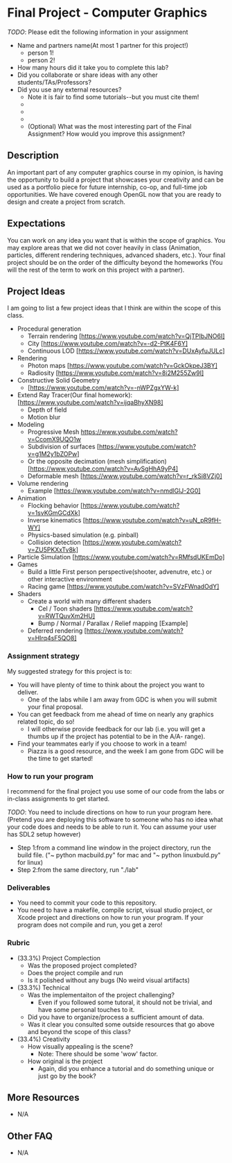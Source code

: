 # Final Project - Computer Graphics

*TODO*: Please edit the following information in your assignment

* Name and partners name(At most 1 partner for this project!)
  * person 1!
  * person 2!
* How many hours did it take you to complete this lab? 
* Did you collaborate or share ideas with any other students/TAs/Professors?
* Did you use any external resources? 
  * Note it is fair to find some tutorials--but you must cite them!
  * 
  *
  *
  * (Optional) What was the most interesting part of the Final Assignment? How would you improve this assignment?
 
## Description

An important part of any computer graphics course in my opinion, is having the opportunity to build a project that showcases your creativity and can be used as a portfolio piece for future internship, co-op, and full-time job opportunities.  We have covered enough OpenGL now that you are ready to design and create a project from scratch.
  
## Expectations

You can work on any idea you want that is within the scope of graphics.  You may explore areas that we did not cover heavily in class (Animation, particles, different rendering techniques, advanced shaders, etc.).  Your final project should be on the order of the difficulty beyond the homeworks (You will the rest of the term to work on this project with a partner).  

## Project Ideas

I am going to list a few project ideas that I think are within the scope of this class.

* Procedural generation
  * Terrain rendering [https://www.youtube.com/watch?v=QjTPIbJNO6I]
  * City [https://www.youtube.com/watch?v=-d2-PtK4F6Y]
  * Continuous LOD [https://www.youtube.com/watch?v=DUxAyfuJULc]
* Rendering 
  * Photon maps [https://www.youtube.com/watch?v=GckOkpeJ3BY]
  * Radiosity [https://www.youtube.com/watch?v=8i2M255Zw9I]
* Constructive Solid Geometry
  * [https://www.youtube.com/watch?v=-nWPZgxYW-k]
* Extend Ray Tracer(Our final homework): [https://www.youtube.com/watch?v=ijqaBhyXN98]
  * Depth of field
  * Motion blur
* Modeling
  * Progressive Mesh https://www.youtube.com/watch?v=CcomX9UQO1w
  * Subdivision of surfaces [https://www.youtube.com/watch?v=g1M2y1bZOPw]
  * Or the opposite decimation (mesh simplification) [https://www.youtube.com/watch?v=AvSgHhA9yP4]
  * Deformable mesh [https://www.youtube.com/watch?v=r_rkSi8VZj0]
* Volume rendering
  * Example [https://www.youtube.com/watch?v=nmdlGlJ-2G0]
* Animation
  * Flocking behavior [https://www.youtube.com/watch?v=1svKGmGCdXk]
  * Inverse kinematics [https://www.youtube.com/watch?v=uN_pR9fH-WY]
  * Physics-based simulation (e.g. pinball)
  * Collision detection [https://www.youtube.com/watch?v=ZU5PKXxTv8k]
* Particle Simulation [https://www.youtube.com/watch?v=RMfsdUKEmDo]
* Games
  * Build a little First person perspective(shooter, advenutre, etc.) or other interactive environment
  * Racing game [https://www.youtube.com/watch?v=SVzFWnadOdY]
* Shaders
  * Create a world with many different shaders
    * Cel / Toon shaders [https://www.youtube.com/watch?v=RWTQuvXm2HU]
    * Bump / Normal / Parallax / Relief mapping [Example]
  * Deferred rendering [https://www.youtube.com/watch?v=HIrq4sF5QO8]

### Assignment strategy

My suggested strategy for this project is to:

* You will have plenty of time to think about the project you want to deliver.
  * One of the labs while I am away from GDC is when you will submit your final proposal.
* You can get feedback from me ahead of time on nearly any graphics related topic, do so!
  * I will otherwise provide feedback for our lab (i.e. you will get a thumbs up if the project has potential to be in the A/A- range).
* Find your teammates early if you choose to work in a team!
  * Piazza is a good resource, and the week I am gone from GDC will be the time to get started!
  
### How to run your program

I recommend for the final project you use some of our code from the labs or in-class assignments to get started.

*TODO*: You need to include directions on how to run your program here. 
(Pretend you are deploying this software to someone who has no idea what your code does and needs to be able to run it. You can assume your user has SDL2 setup however)

* Step 1:from a command line window in the project directory, run the build file. ("~ python macbuild.py" for mac and "~ python linuxbuld.py" for linux)
* Step 2:from the same directory, run "./lab"

### Deliverables

* You need to commit your code to this repository.
* You need to have a makefile, compile script, visual studio project, or Xcode project and directions on how to run your program. If your program does not compile and run, you get a zero!

### Rubric

* (33.3%) Project Complection
  * Was the proposed project completed?
  * Does the project compile and run
  * Is it polished without any bugs (No weird visual artifacts)
* (33.3%) Technical
  * Was the implementaiton of the project challenging?
    * Even if you followed some tutoral, it should not be trivial, and have some personal touches to it.
  * Did you have to organize/process a sufficient amount of data.
  * Was it clear you consulted some outside resources that go above and beyond the scope of this class?
* (33.4%) Creativity
  * How visually appealing is the scene?
    * Note: There should be some 'wow' factor.
  * How original is the project
    * Again, did you enhance a tutorial and do something unique or just go by the book?
    
## More Resources

* N/A

## Other FAQ

* N/A
